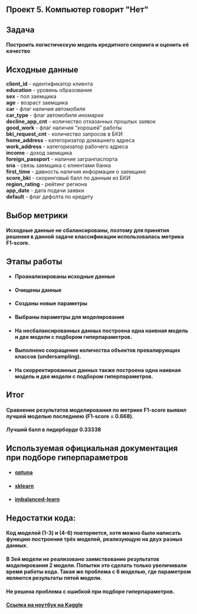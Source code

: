 ## Проект 5. Компьютер говорит "Нет"

## Задача
#### Построить логистическую модель кредитного скоринга и оценить её качество

## Исходные данные
**client_id** - идентификатор клиента  
**education** - уровень образования  
**sex** - пол заемщика  
**age** - возраст заемщика  
**car** - флаг наличия автомобиля  
**car_type** - флаг автомобиля иномарки  
**decline_app_cnt** - количество отказанных прошлых заявок  
**good_work** - флаг наличия “хорошей” работы  
**bki_request_cnt** - количество запросов в БКИ  
**home_address** - категоризатор домашнего адреса  
**work_address** - категоризатор рабочего адреса  
**income** - доход заемщика  
**foreign_passport** - наличие загранпаспорта  
**sna** - связь заемщика с клиентами банка  
**first_time** - давность наличия информации о заемщике  
**score_bki** - скоринговый балл по данным из БКИ  
**region_rating** - рейтинг региона  
**app_date** - дата подачи заявки  
**default** - флаг дефолта по кредиту  

## Выбор метрики
#### Исходные данные не сбалансированы, поэтому для принятия решения в данной задаче классификации использовалась метрика F1-score.

## Этапы работы
* #### Проанализированы исходные данные
* #### Очищены данные
* #### Созданы новые параметры
* #### Выбраны параметры для моделирования
* #### На несбалансированных данных построена одна наивная модель и две модели с подбором гиперпараметров.
* #### Выполнено сокращение количества объектов превалирующих классов (undersampling).
* #### На скорректированных данных также построена одна наивная модель и две модели с подбором гиперпараметров.

## Итог
#### Сравнение результатов моделирования по метрике F1-score выявил лучшей моделью последнюю (F1-score  = 0.668).
#### Лучший балл в лидерборде 0.33338

## Используемая официальная документация при подборе гиперпараметров
* #### [optuna](https://optuna.readthedocs.io/en/stable/reference/generated/optuna.study.Study.html#optuna.study.Study.optimize)
* #### [sklearn](https://scikit-learn.org/stable/modules/generated/sklearn.linear_model.LogisticRegression.html#sklearn.linear_model.LogisticRegression)
* #### [imbalanced-learn](https://imbalanced-learn.org/stable/references/generated/imblearn.under_sampling.RandomUnderSampler.html?highlight=randomundersampler)

## Недостатки кода:
#### Код моделей (1-3) и (4-6) повторяется, хотя можно было написать функцию построения трёх моделей, реализующую на двух разных данных.
#### В 3ей модели не реализовано заимствование результатов моделирования 2 модели. Попытки это сделать только увеличивали время работы кода. Такая же проблема с 6 моделью, где параметром являются результаты пятой модели.
#### Не решена проблема с ошибкой при подборе гиперпараметров.

#### [Ссылка на ноутбук на Kaggle](https://www.kaggle.com/rjabkovalyudmila/scoring-by-rla/notebook)

